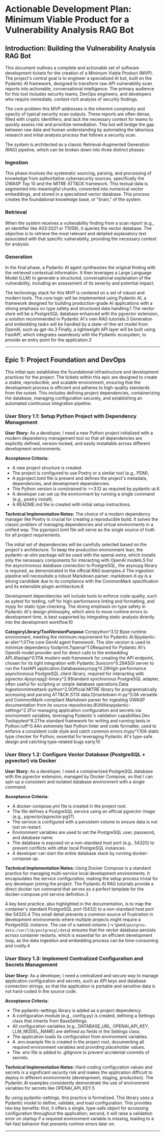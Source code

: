# Actionable Development Plan: Minimum Viable Product for a Vulnerability Analysis RAG Bot

## Introduction: Building the Vulnerability Analysis RAG Bot

This document outlines a complete and actionable set of software development tickets for the creation of a Minimum Viable Product (MVP). The project's central goal is to engineer a specialized AI bot, built on the Pydantic AI framework, designed to transform raw API vulnerability scan reports into actionable, conversational intelligence. The primary audience for this tool includes security teams, DevOps engineers, and developers who require immediate, context-rich analysis of security findings.

The core problem this MVP addresses is the inherent complexity and opacity of typical security scan outputs. These reports are often dense, filled with cryptic identifiers, and lack the necessary context for teams to quickly assess risk and prioritize remediation. This bot will bridge the gap between raw data and human understanding by automating the laborious research and initial analysis process that follows a security scan.

The system is architected as a classic Retrieval-Augmented Generation (RAG) pipeline, which can be broken down into three distinct phases:

### Ingestion
This phase involves the systematic sourcing, parsing, and processing of knowledge from authoritative cybersecurity sources, specifically the OWASP Top 10 and the MITRE ATT&CK framework. This textual data is segmented into meaningful chunks, converted into numerical vector embeddings, and stored in a specialized vector database. This process creates the foundational knowledge base, or "brain," of the system.

### Retrieval
When the system receives a vulnerability finding from a scan report (e.g., an identifier like A03:2021 or T1059), it queries the vector database. The objective is to retrieve the most relevant and detailed explanatory text associated with that specific vulnerability, providing the necessary context for analysis.

### Generation
In the final phase, a Pydantic AI agent synthesizes the original finding with the retrieved contextual information. It then leverages a Large Language Model (LLM) to generate a structured, conversational explanation of the vulnerability, including an assessment of its severity and potential impact.

The technology stack for this MVP is centered on a set of robust and modern tools. The core logic will be implemented using Pydantic AI, a framework designed for building production-grade AI applications with a strong emphasis on type safety and structured data handling.1 The vector store will be a PostgreSQL database enhanced with the pgvector extension, a solution recommended in Pydantic AI's own RAG tutorials.3 Generation and embedding tasks will be handled by a state-of-the-art model from OpenAI, such as gpt-4o.3 Finally, a lightweight API layer will be built using FastAPI, which integrates seamlessly with the Pydantic ecosystem, to provide an entry point for the application.3

---

## Epic 1: Project Foundation and DevOps

This initial epic establishes the foundational infrastructure and development practices for the project. The tickets within this epic are designed to create a stable, reproducible, and scalable environment, ensuring that the development process is efficient and adheres to high-quality standards from the outset. This includes defining project dependencies, containerizing the database, managing configuration securely, and establishing an automated continuous integration pipeline.

### User Story 1.1: Setup Python Project with Dependency Management

**User Story:**
As a developer, I need a new Python project initialized with a modern dependency management tool so that all dependencies are explicitly defined, version-locked, and easily installable across different development environments.

**Acceptance Criteria:**
- A new project structure is created.
- The project is configured to use Poetry or a similar tool (e.g., PDM).
- A pyproject.toml file is present and defines the project's metadata, dependencies, and development dependencies.
- The Python version is constrained to >=3.12 as required by pydantic-ai.6
- A developer can set up the environment by running a single command (e.g., poetry install).
- A README.md file is created with initial setup instructions.

**Technical Implementation Notes:**
The choice of a modern dependency manager like Poetry is crucial for creating a reproducible build. It solves the classic problem of managing dependencies and virtual environments in a unified way. The pyproject.toml file will serve as the single source of truth for all project requirements.

The initial set of dependencies will be carefully selected based on the project's architecture. To keep the production environment lean, the pydantic-ai-slim package will be used with the openai extra, which installs only the necessary components for interacting with OpenAI models.5 For the asynchronous database connection to PostgreSQL, the asyncpg library is required, as demonstrated in the official RAG examples.4 The ingestion pipeline will necessitate a robust Markdown parser; markdown-it-py is a strong candidate due to its compliance with the CommonMark specification and its extensible plugin architecture.8

Development dependencies will include tools to enforce code quality, such as pytest for testing, ruff for high-performance linting and formatting, and mypy for static type checking. The strong emphasis on type safety in Pydantic AI's design philosophy, which aims to move runtime errors to development time, is best supported by integrating static analysis directly into the development workflow.10

**CategoryLibrary/ToolVersionPurpose**
Corepython^3.12 Base runtime environment, meeting the minimum requirement for Pydantic AI.6pydantic-ai-slim^1.0The core GenAI agent framework. The slim version is used to minimize dependency footprint.7openai^1.0Required for Pydantic AI's OpenAI model provider and for direct calls to the embedding API.4fastapi^0.111A modern web framework for creating the API endpoint, chosen for its tight integration with Pydantic.3uvicorn^0.29ASGI server to run the FastAPI application.Databaseasyncpg^0.29High-performance asynchronous PostgreSQL client library, required for interacting with pgvector.4psycopg2-binary^2.9Standard synchronous PostgreSQL adapter, often useful for scripting or simple database operations.Data Ingestionmitreattack-python^2.0Official MITRE library for programmatically accessing and parsing ATT&CK STIX data.12markdown-it-py^3.0A versatile and CommonMark-compliant Markdown parser for ingesting OWASP documentation from its source repositories.8Utilitiespydantic-settings^2.2For managing application configuration and secrets via environment variables, leveraging Pydantic's validation capabilities.Dev Toolspytest^8.2The standard framework for writing and running tests in Python.ruff^0.4An extremely fast Python linter and code formatter, used to enforce a consistent code style and catch common errors.mypy^1.10A static type checker for Python, essential for leveraging Pydantic AI's type-safe design and catching type-related bugs early.10

### User Story 1.2: Configure Vector Database (PostgreSQL + pgvector) via Docker

**User Story:**
As a developer, I need a containerized PostgreSQL database with the pgvector extension, managed by Docker Compose, so that I can spin up a consistent and isolated database environment with a single command.

**Acceptance Criteria:**
- A docker-compose.yml file is created in the project root.
- The file defines a PostgreSQL service using an official pgvector image (e.g., pgvector/pgvector:pg17).
- The service is configured with a persistent volume to ensure data is not lost on restart.
- Environment variables are used to set the PostgreSQL user, password, and database name.
- The database is exposed on a non-standard host port (e.g., 54320) to prevent conflicts with other local PostgreSQL instances.
- A developer can start the entire database stack by running docker-compose up.

**Technical Implementation Notes:**
Using Docker Compose is a standard practice for managing multi-service local development environments. It encapsulates the service configuration, making the setup process trivial for any developer joining the project. The Pydantic AI RAG tutorials provide a direct docker run command that serves as a perfect template for the docker-compose.yml service definition.3

A key best practice, also highlighted in the documentation, is to map the container's standard PostgreSQL port (5432) to a non-standard host port like 54320.4 This small detail prevents a common source of frustration in development environments where multiple projects might require a PostgreSQL instance. The use of a named volume (-v \pwd`/postgres-data:/var/lib/postgresql/data`) ensures that the vector database persists across container restarts, which is essential for an efficient development loop, as the data ingestion and embedding process can be time-consuming and costly.4

### User Story 1.3: Implement Centralized Configuration and Secrets Management

**User Story:**
As a developer, I need a centralized and secure way to manage application configuration and secrets, such as API keys and database connection strings, so that the application is portable and sensitive data is not hard-coded in the source code.

**Acceptance Criteria:**
- The pydantic-settings library is added as a project dependency.
- A configuration module (e.g., config.py) is created, defining a Settings class that inherits from BaseSettings.
- All configuration variables (e.g., DATABASE_URL, OPENAI_API_KEY, LLM_MODEL_NAME) are defined as fields in the Settings class.
- The application loads its configuration from environment variables.
- A .env.example file is created in the project root, documenting all required environment variables and providing placeholder values.
- The .env file is added to .gitignore to prevent accidental commits of secrets.

**Technical Implementation Notes:**
Hard-coding configuration values and secrets is a significant security risk and makes the application difficult to deploy in different environments (development, staging, production). The Pydantic AI examples consistently demonstrate the use of environment variables for secrets like OPENAI_API_KEY.5

By using pydantic-settings, this practice is formalized. This library uses a Pydantic model to define, validate, and load configuration. This provides two key benefits: first, it offers a single, type-safe object for accessing configuration throughout the application; second, it will raise a validation error on startup if a required environment variable is missing, leading to a fail-fast behavior that prevents runtime errors later on.

---